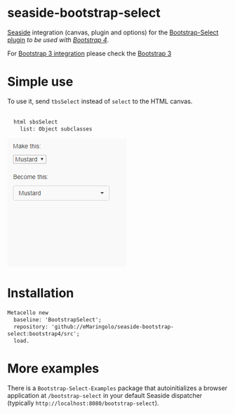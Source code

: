 # seaside-bootstrap-select
[Seaside](https://github.com/SeasideSt/Seaside) integration (canvas, plugin and options) for the [Bootstrap-Select plugin](https://github.com/snapappointments/bootstrap-select)
_to be used with [Bootstrap 4](https://github.com/astares/Seaside-Bootstrap4)_.

For [Bootstrap 3 integration](https://github.com/astares/Seaside-Bootstrap) please check the [Bootstrap 3](https://github.com/eMaringolo/seaside-bootstrap-select/tree/bootstrap3)

# Simple use

To use it, send `tbsSelect` instead of `select` to the HTML canvas.

```smalltalk

  html sbsSelect
    list: Object subclasses
```

![Screenshot](/example.gif?raw=true "Example")

# Installation

```smalltalk
Metacello new 
  baseline: 'BootstrapSelect'; 
  repository: 'github://eMaringolo/seaside-bootstrap-select:bootstrap4/src';
  load.
```

# More examples

There is a `Bootstrap-Select-Examples` package that autoinitializes a browser application at `/bootstrap-select` in your default Seaside dispatcher (typically `http://localhost:8080/bootstrap-select`).





